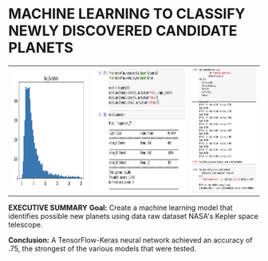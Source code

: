 # MACHINE LEARNING TO CLASSIFY NEWLY DISCOVERED CANDIDATE PLANETS
 
 <table style="width:100%">
  <tr valign="top">
    <th><img height="250" alt="Sample histogram" src="https://github.com/kennethcandersen/machine-learning-challenge/blob/main/images/example_histogram.png"></th>
    <th><img height="250" alt="Box Plot" src="https://github.com/kennethcandersen/machine-learning-challenge/blob/main/images/tensor_model_summary.png"></th>
    <th><img height="250" alt="Bar Chart With Code" src="https://github.com/kennethcandersen/machine-learning-challenge/blob/main/images/tensor_model_compile_fit_eval.png"></th>
  </tr>
</table> 

**EXECUTIVE SUMMARY**
**Goal:** Create a machine learning model that identifies possible new planets using data raw dataset NASA's Kepler space telescope.

**Conclusion:** A TensorFlow-Keras neural network achieved an accuracy of .75, the strongest of the various models that were tested. 










